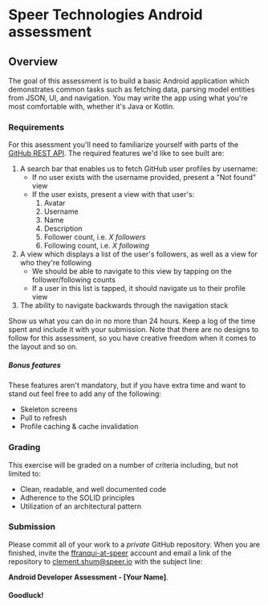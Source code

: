 # Speer Technologies Android assessment


## Overview

The goal of this assessment is to build a basic Android application which demonstrates common tasks such as fetching data, parsing model entities from JSON, UI, and navigation. You may write the app using what you're most comfortable with, whether it's Java or Kotlin.

### Requirements

For this asessment you'll need to familiarize yourself with parts of the [GitHub REST API](https://docs.github.com/en/rest). The required features we'd like to see built are:

1. A search bar that enables us to fetch GitHub user profiles by username:
    - If no user exists with the username provided, present a "Not found" view
    - If the user exists, present a view with that user's:
        1. Avatar
        2. Username
        3. Name
        4. Description
        5. Follower count, i.e. *X followers*
        6. Following count, i.e. *X following*
2. A view which displays a list of the user's followers, as well as a view for who they're following 
    - We should be able to navigate to this view by tapping on the follower/following counts 
    - If a user in this list is tapped, it should navigate us to their profile view
3. The ability to navigate backwards through the navigation stack

Show us what you can do in no more than 24 hours. Keep a log of the time spent and include it with your submission. Note that there are no designs to follow for this assessment, so you have creative freedom when it comes to the layout and so on.

##### Bonus features

These features aren't mandatory, but if you have extra time and want to stand out feel free to add any of the following:

- Skeleton screens
- Pull to refresh
- Profile caching & cache invalidation


### Grading

This exercise will be graded on a number of criteria including, but not limited to: 
- Clean, readable, and well documented code
- Adherence to the SOLID principles
- Utilization of an architectural pattern


### Submission

Please commit all of your work to a *private* GitHub repository. When you are finished, invite the [ffranqui-at-speer](https://github.com/ffranqui-at-speer) account and email a link of the repository to [clement.shum@speer.io](mailto:clement.shum@speer.io) with the subject line:

**Android Developer Assessment - [Your Name]**.


#### Goodluck!
